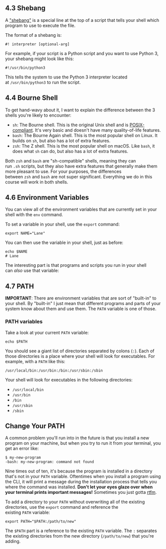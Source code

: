 ## 4.3 Shebang
A ["shebang"](https://en.wikipedia.org/wiki/Shebang_\(Unix\)) is a special line at the top of a script that tells your shell which program to use to execute the file.

The format of a shebang is:

```shell
#! interpreter [optional-arg]
```

For example, if your script is a Python script and you want to use Python 3, your shebang might look like this:

```shell
#!/usr/bin/python3
```

This tells the system to use the Python 3 interpreter located at `/usr/bin/python3` to run the script.


## 4.4 Bourne Shell
To get hand-wavy about it, I want to explain the difference between the 3 shells you're likely to encounter:

- `sh`: The Bourne shell. This is the original Unix shell and is [POSIX-compliant](https://en.wikipedia.org/wiki/POSIX). It's very basic and doesn't have many quality-of-life features.
- `bash`: The Bourne Again shell. This is the most popular shell on Linux. It builds on `sh`, but also has a lot of extra features.
- `zsh`: The Z shell. This is the most popular shell on macOS. Like `bash`, it does what `sh` can do, but also has a lot of extra features.

Both `zsh` and `bash` are "sh-compatible" shells, meaning they can run `.sh` scripts, but they also have extra features that generally make them more pleasant to use. For your purposes, the differences between `zsh` and `bash` are not super significant. Everything we do in this course will work in both shells.

## 4.6 Environment Variables
You can view all of the environment variables that are currently set in your shell with the `env` command.

To set a variable in your shell, use the `export` command:

```shell
export NAME="Lane"
```

You can then use the variable in your shell, just as before:

```shell
echo $NAME
# Lane
```

The interesting part is that programs and scripts you run in your shell can _also_ use that variable:


## 4.7 PATH
**IMPORTANT**:
There are environment variables that are sort of "built-in" to your shell. By "built-in" I just mean that different programs and parts of your system know about them and use them. The `PATH` variable is one of those.

### PATH variables
Take a look at your current `PATH` variable:

```shell
echo $PATH
```

You should see a giant list of directories separated by colons (`:`). Each of those directories is a place where your shell will look for executables. For example, with a `PATH` like this:

```
/usr/local/bin:/usr/bin:/bin:/usr/sbin:/sbin
```

Your shell will look for executables in the following directories:

- `/usr/local/bin`
- `/usr/bin`
- `/bin`
- `/usr/sbin`
- `/sbin`


## Change Your PATH
A common problem you'll run into in the future is that you install a new program on your machine, but when you try to run it from your terminal, you get an error like:

```shell
$ my-new-program
-bash: my-new-program: command not found
```

Nine times out of ten, it's because the program is installed in a directory that's not in your `PATH` variable. Oftentimes when you install a program using the CLI, it will print a message during the installation process that tells you where the command was installed. **Don't let your eyes glaze over when your terminal prints important messages!** Sometimes you just gotta [rtfm](https://www.dictionary.com/browse/rtfm).

To add a directory to your `PATH` without overwriting all of the existing directories, use the `export` command and reference the existing `PATH` variable:

```shell
export PATH="$PATH:/path/to/new"
```

The `$PATH` part is a reference to the existing `PATH` variable. The `:` separates the existing directories from the new directory (`/path/to/new`) that you're adding.
